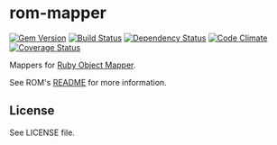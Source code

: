 # rom-mapper

[![Gem Version](https://badge.fury.io/rb/rom-mapper.png)][gem]
[![Build Status](https://travis-ci.org/rom-rb/rom-mapper.png?branch=master)][travis]
[![Dependency Status](https://gemnasium.com/rom-rb/rom-mapper.png)][gemnasium]
[![Code Climate](https://codeclimate.com/github/rom-rb/rom-mapper.png)][codeclimate]
[![Coverage Status](https://coveralls.io/repos/rom-rb/rom-mapper/badge.png?branch=master)][coveralls]

[gem]: https://rubygems.org/gems/rom-mapper
[travis]: https://travis-ci.org/rom-rb/rom-mapper
[gemnasium]: https://gemnasium.com/rom-rb/rom-mapper
[codeclimate]: https://codeclimate.com/github/rom-rb/rom-mapper
[coveralls]: https://coveralls.io/r/rom-rb/rom-mapper

Mappers for [Ruby Object Mapper](http://rom-rb.org).

See ROM's [README](https://github.com/rom-rb/rom) for more information.

## License

See LICENSE file.
